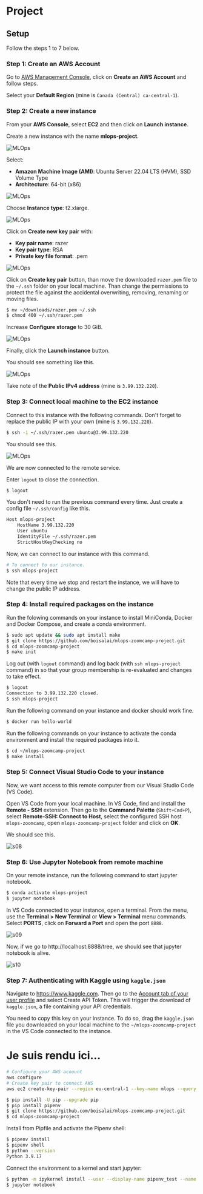 <!--
<p align="center" width="100%"><img src="assets/pic.png" alt="Pic" style="width: 50%;  display: block; margin: auto;"></p>
-->

# Project

## Setup

Follow the steps 1 to 7 below.

### Step 1: Create an AWS Account

Go to [AWS Management Console](https://aws.amazon.com/console/), click on **Create an AWS Account** and follow steps.

Select your **Default Region** (mine is `Canada (Central) ca-central-1`).

### Step 2: Create a new instance

From your **AWS Console**, select **EC2** and then click on **Launch instance**.

Create a new instance with the name **mlops-project**.

![MLOps](images/s01.png)

Select:

* **Amazon Machine Image (AMI)**: Ubuntu Server 22.04 LTS (HVM), SSD Volume Type
* **Architecture**: 64-bit (x86)

![MLOps](images/s02.png)

Choose **Instance type**: t2.xlarge.

![MLOps](images/s03.png)

Click on **Create new key pair** with:

* **Key pair name**: razer
* **Key pair type**: RSA
* **Private key file format**: .pem

![MLOps](images/s04.png)

Click on **Create key pair** button, than move the downloaded `razer.pem`  file to the `~/.ssh` folder on your local machine.
Than change the permissions to protect the file against the accidental overwriting, removing, renaming or moving files.

```bash
$ mv ~/downloads/razer.pem ~/.ssh
$ chmod 400 ~/.ssh/razer.pem 
```

Increase **Configure storage** to 30 GiB.

![MLOps](images/s05.png)

Finally, click the **Launch instance** button.

You should see something like this.

![MLOps](images/s06.png)

Take note of the **Public IPv4 address** (mine is `3.99.132.220`).

### Step 3: Connect local machine to the EC2 instance

Connect to this instance with the following commands.
Don't forget to replace the public IP with your own (mine is `3.99.132.220`).

```bash
$ ssh -i ~/.ssh/razer.pem ubuntu@3.99.132.220
```

You should see this.

![MLOps](images/s07.png)

We are now connected to the remote service.

Enter `logout` to close the connection.

```bash
$ logout
```

You don't need to run the previous command every time. Just create a config file `~/.ssh/config` like this.

```bash
Host mlops-project
    HostName 3.99.132.220
    User ubuntu
    IdentityFile ~/.ssh/razer.pem
    StrictHostKeyChecking no
```

Now, we can connect to our instance with this command.

```bash
# To connect to our instance. 
$ ssh mlops-project
```

Note that every time we stop and restart the instance, we will have to change the public IP address.

### Step 4: Install required packages on the instance

Run the folowing commands on your instance to install MiniConda, Docker and Docker Compose, 
and create a conda environment.

```bash
$ sudo apt update && sudo apt install make
$ git clone https://github.com/boisalai/mlops-zoomcamp-project.git
$ cd mlops-zoomcamp-project
$ make init
```

Log out (with `logout` command) and log back (with `ssh mlops-project` command) in so that your group membership is re-evaluated
and changes to take effect.

```bash
$ logout
Connection to 3.99.132.220 closed.
$ ssh mlops-project
``````

Run the following command on your instance and docker should work fine.

```bash
$ docker run hello-world
``` 

Run the following commands on your instance to activate the conda environment and install the required packages into it.

```bash
$ cd ~/mlops-zoomcamp-project
$ make install
```

### Step 5: Connect Visual Studio Code to your instance

Now, we want access to this remote computer from our Visual Studio Code (VS Code).

Open VS Code from your local machine. 
In VS Code, find and install the **Remote - SSH** extension. 
Then go to the **Command Palette** (`Shift+Cmd+P`), 
select **Remote-SSH: Connect to Host**​, 
select the configured SSH host `mlops-zoomcamp`,
open `mlops-zoomcamp-project` folder and click on **OK**.

We should see this.

![s08](images/s08.png)

### Step 6: Use Jupyter Notebook from remote machine

On your remote instance, run the following command to start jupyter notebook.

```bash
$ conda activate mlops-project 
$ jupyter notebook
```

In VS Code connected to your instance, open a terminal.
From the menu, use the **Terminal > New Terminal** or **View > Terminal** menu commands.
Select **PORTS**, click on **Forward a Port** and open the port `8888`.

![s09](images/s09.png)

Now, if we go to http://localhost:8888/tree, we should see that jupyter notebook is alive.

![s10](images/s10.png)

### Step 7: Authenticating with Kaggle using `kaggle.json`

Navigate to https://www.kaggle.com. 
Then go to the [Account tab of your user profile](https://www.kaggle.com/me/account) and select Create API Token. 
This will trigger the download of `kaggle.json`, a file containing your API credentials.

You need to copy this key on your instance. 
To do so, drag the `kaggle.json` file you downloaded on your local machine 
to the `~/mlops-zoomcamp-project` in the VS Code connected to the instance.


# Je suis rendu ici...







```bash
# Configure your AWS acoount
aws configure
# Create key pair to connect AWS
aws ec2 create-key-pair --region eu-central-1 --key-name mlops --query 'KeyMaterial' --output text > ~/.ssh/mlops.pem
```





```bash
$ pip install -U pip --upgrade pip
$ pip install pipenv
$ git clone https://github.com/boisalai/mlops-zoomcamp-project.git
$ cd mlops-zoomcamp-project
```

Install from Pipfile and activate the Pipenv shell:

```bash
$ pipenv install
$ pipenv shell
$ python --version
Python 3.9.17
```

Connect the environment to a kernel and start jupyter:

```bash
$ python -m ipykernel install --user --display-name pipenv_test --name pipenv_test
$ jupyter notebook
```